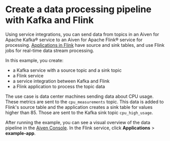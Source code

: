 # Create a data processing pipeline with Kafka and Flink

Using service integrations, you can send data from topics in an Aiven for Apache Kafka® service to an Aiven for Apache Flink® service for processing. [Applications in Flink](https://aiven.io/docs/products/flink/concepts/flink-applications) have source and sink tables, and use Flink jobs for real-time data stream processing.

In this example, you create:
- a Kafka service with a source topic and a sink topic
- a Flink service
- a service integration between Kafka and Flink
- a Flink application to process the topic data

The use case is data center machines sending data about CPU usage. These metrics are sent to the `cpu_measurements` topic. This data is added to Flink's source table and the application creates a sink table for values higher than 85. Those are sent to the Kafka sink topic `cpu_high_usage`.

After running the example, you can see a visual overview of the data pipeline in the [Aiven Console](https://console.aiven.io/). In the Flink service, click **Applications** > **example-app**.

